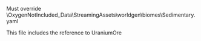 Must override
\OxygenNotIncluded_Data\StreamingAssets\worldgen\biomes\Sedimentary.yaml

This file includes the reference to UraniumOre
